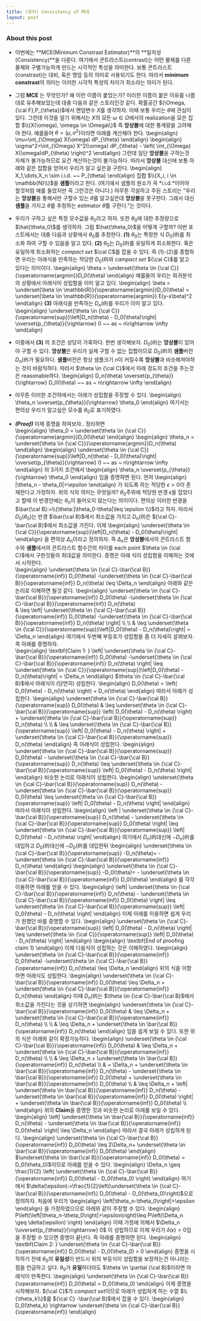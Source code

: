 ```yaml
---
title: (정리) Consistency of MCE
layout: post 
---
```


### About this post
- 이번에는 **MCE(Minimum Constrast Estimator)**의 **일치성(Consistency)**을 다룬다. 여기에서 콘트라스트(contrast)는 어떤 물체를 다른 물체와 구별가능하게 만드는 시각적인 특성을 의미한다. 보통 콘트라스트(constrast)는 대비, 혹은 명암 등의 의미로 사용되기도 한다. 따라서 **minimum constrast**의 의미는 이러한 시각적 특성의 차이가 최소라는 의미가 된다. 
- 그럼 **MCE** 는 무엇인가? 왜 이런 이름이 붙었는가? 이러한 이름이 붙은 이유를 나름대로 유추해보았는데 대충 다음과 같은 스토리인것 같다. 확률공간 $(\Omega,{\cal F},P_{\theta})$에서 랜덤변수 $X$를 생각하자. 이때 보통 우리는 $\theta$에 관심이 있다. 그런데 이것을 알기 위해서는 $X$의 모든 $\omega \in \Omega$에서의 realization을 모은 집합 $\\{X(\omega), \omega \in \Omega\\}$ 즉 **앙상블**에 대한 통계량을 고려해야 한다. 예를들어 $\theta=(\mu,\sigma^2)$이라면 아래를 계산해야 한다. 
\begin{align}
\mu=\int_{\Omega} X(\omega) dP_{\theta} 
\end{align}
\begin{align}
\sigma^2=\int_{\Omega} X^2(\omega) dP_{\theta} - \left( \int_{\Omega} X(\omega)dP_{\theta} \right)^2
\end{align}
그런데 일단 **앙상블**을 구하는것 자체가 불가능하므로 요건 계산하는것이 불가능하다. 따라서 **앙상블** 대신에 보통 아래와 같은 집합을 얻어서 우리가 알고 싶은걸 구한다. 
\begin{align}
X_1,\dots,X_n \sim i.i.d. ~~ P_{\theta}
\end{align}
집합 $\\{X_i, i \in \mathbb{N}\\}$을 **샘플**이라고 한다. (여기에서 샘플의 원소가 꼭 *i.i.d.*이어야 할것처럼 예를 들었지만 꼭 그런것은 아니다.) 아무튼 각설하고 주된 스토리는 "우리는 **앙상블**을 통해서만 구할수 있는 $\theta$를 알고싶은데 **앙상블**을 못구한다. 그래서 대신 **샘플**을 가지고 $\theta$를 추정하는 estimator $\hat{\theta}$를 구한다."는 것이다. 

- 우리가 구하고 싶은 특정 모수값을 $\theta_0$라고 하자. 또한 $\theta_0$에 대한 추정량으로 $\hat{\theta_0}$를 생각하자. 그럼 $\hat{\theta_0}$을 어떻게 구할까? 이번 포스트에서는 대충 다음과 상황에서 $\theta_0$를 추정한다. **(1)** $\theta_0$는 특정한 식 $D_0(\theta)$를 최소화 하여 구할 수 있음을 알고 있다. **(2)** $\theta_0$는 $D_0(\theta)$를 유일하게 최소화한다. 혹은 유일하게 최소화하는 *compact set* $\cal C$를 잡을 수 있다. 즉 (1)-(2)를 종합하면 우리는 아래식을 만족하는 적당한 $D_0(\theta)$와 *campact set* ${\cal C}$를 알고 있다는 의미이다. 
\begin{align}
\theta = \underset{\theta \in {\cal C}}{\operatorname{argmin}}D_0(\theta)
\end{align}
예를들어 우리는 회귀분석의 상황에서 아래식이 성립함을 이미 알고 있다. 
\begin{align}
\beta = \underset{\beta \in \mathbb{R}}{\operatorname{argmin}}D_0(\theta) =  \underset{\beta \in \mathbb{R}}{\operatorname{argmin}} E(y-x\beta)^2
\end{align}
**(3)** 아래식을 만족하는 $D_n(\theta)$를 우리가 이미 알고 있다. 
\begin{align}
\underset{\theta \in {\cal C}}{\operatorname{sup}}\left|D_n(\theta) - D_0(\theta)\right|  \overset{p_{\theta}}{\rightarrow} 0  ~~ as ~ n\rightarrow \infty
\end{align}

- 이중에서 **(3)** 의 조건은 상당히 가혹하다. 한번 생각해보자. $D_0(\theta)$는 **앙상블**이 있어야 구할 수 있다. **앙상블**은 우리가 실제 구할 수 없는 집합이므로 $D_0(\theta)$의 **샘플**버전 $D_n(\theta)$가 필요하다. **샘플**버전은 항상 샘플크기 $n$이 커질수록 **앙상블**과 비슷해져야하는 것이 바람직하다. 따라서 $\theta \in {\cal C}$에서 아래 정도의 조건을 주는것은 reasonable하다. 
\begin{align}
D_n(\theta)  \overset{p_{\theta}}{\rightarrow} D_0(\theta)  ~~ as ~ n\rightarrow \infty
\end{align}

- 아무튼 이러한 조건하에서는 아래가 성립함을 주장할 수 있다. 
\begin{align}
\theta_n \overset{p_{\theta}}{\rightarrow} \theta_0
\end{align}
여기서는 편의상 우리가 알고싶은 모수를 $\theta_0$로 표기하였다. 

- ***(Proof)*** 이제 증명을 하여보자.. 정리하면  
\begin{align}
\theta_0 = \underset{\theta \in {\cal C}}{\operatorname{argmin}}D_0(\theta)
\end{align}
\begin{align}
\theta_n = \underset{\theta \in {\cal C}}{\operatorname{argmin}}D_n(\theta)
\end{align}
\begin{align}
\underset{\theta \in {\cal C}}{\operatorname{sup}}\left|D_n(\theta) - D_0(\theta)\right|  \overset{p_{\theta}}{\rightarrow} 0  ~~ as ~ n\rightarrow \infty
\end{align}
의 3가지 조건에서 
\begin{align}
\theta_n \overset{p_{\theta}}{\rightarrow} \theta_0
\end{align}
임을 증명하면 된다. 먼저
\begin{align}
|\theta_n - \theta_0|>\epsilon 
\end{align}
가 되도록 하는 적당한 $\epsilon>0$이 존재한다고 가정하자. 위의 식의 의미는 무엇일까? $\theta_0$주위에 적당한 반경 $\epsilon$을 잡았다고 할때 이 반경안에는 $\theta_n$이 들어오지 않는다는 의미이다. 편의상 이러한 반경을 $\bar{\cal B}:=\\{\theta:|\theta_0-\theta|\leq \epsilon \\}$라고 하자. 따라서 $D_0(\theta_0)$는 반경 $\bar{\cal B}$에서 최소값을 가지고 $D_n(\theta)$은 ${\cal C}-\bar{\cal B}$에서 최소값을 가진다. 
이제
\begin{align}
\underset{\theta \in {\cal C}}{\operatorname{sup}}\left|D_n(\theta) - D_0(\theta)\right|
\end{align}
을 편의상 $\Delta_n$이라고 정의하자. 즉 $\Delta_n$은 **앙상블**에서의 콘트라스트 함수와 **샘플**에서의 콘트라스트 함수간의 차이를 each point $\theta \in {\cal C}$에서 구한것들의 최대값을 의미한다. 증명은 아래 식이 성립함을 이해하는 것에서 시작한다.  
\begin{align}
\underset{\theta \in {\cal C}-\bar{\cal B}}{\operatorname{inf}} D_0(\theta) -\underset{\theta \in {\cal C}-\bar{\cal B}}{\operatorname{inf}} D_n(\theta) \leq \Delta_n
\end{align}
아래와 같은 논리로 이해하면 될것 같다. 
\begin{align}
\underset{\theta \in {\cal C}-\bar{\cal B}}{\operatorname{inf}} D_0(\theta) -\underset{\theta \in {\cal C}-\bar{\cal B}}{\operatorname{inf}} D_n(\theta)  
& \leq \left| \underset{\theta \in {\cal C}-\bar{\cal B}}{\operatorname{inf}} D_0(\theta) -\underset{\theta \in {\cal C}-\bar{\cal B}}{\operatorname{inf}} D_n(\theta) \right| \\\\ \\\\ 
& \leq \underset{\theta \in {\cal C}}{\operatorname{sup}}\left|D_0(\theta) - D_n(\theta)\right| = \Delta_n
\end{align}
여기에서 두번째 부등호가 성립함을 좀 더 자세히 살펴보자. 즉 아래를 증명하자.  
\begin{align}
\textbf{Claim 1: } \left| \underset{\theta \in {\cal C}-\bar{\cal B}}{\operatorname{inf}} D_0(\theta) -\underset{\theta \in {\cal C}-\bar{\cal B}}{\operatorname{inf}} D_n(\theta) \right|
\leq \underset{\theta \in {\cal C}}{\operatorname{sup}}\left|D_0(\theta) - D_n(\theta)\right| = \Delta_n
\end{align}
$\theta \in {\cal C}-\bar{\cal B}$에서 아래식이 (당연히) 성립한다. 
\begin{align}
D_0(\theta) = \left( D_0(\theta) - D_n(\theta) \right) + D_n(\theta)
\end{align}
따라서 아래가 성립한다. 
\begin{align}
\underset{\theta \in {\cal C}-\bar{\cal B}}{\operatorname{sup}} D_0(\theta) 
& \leq  \underset{\theta \in {\cal C}-\bar{\cal B}}{\operatorname{sup}} \left( D_0(\theta) - D_n(\theta) \right) + \underset{\theta \in {\cal C}-\bar{\cal B}}{\operatorname{sup}}  D_n(\theta)  \\\\ \\\\
& \leq \underset{\theta \in {\cal C}-\bar{\cal B}}{\operatorname{sup}} \left| D_0(\theta) - D_n(\theta) \right| + \underset{\theta \in {\cal C}-\bar{\cal B}}{\operatorname{sup}}  D_n(\theta) 
\end{align}
즉 아래식이 성립한다. 
\begin{align}
\underset{\theta \in {\cal C}-\bar{\cal B}}{\operatorname{sup}} D_0(\theta)  - \underset{\theta \in {\cal C}-\bar{\cal B}}{\operatorname{sup}}  D_n(\theta) 
\leq \underset{\theta \in {\cal C}-\bar{\cal B}}{\operatorname{sup}} \left| D_0(\theta) - D_n(\theta) \right| 
\end{align}
비슷한 논리로 아래식이 성립한다. 
\begin{align}
\underset{\theta \in {\cal C}-\bar{\cal B}}{\operatorname{sup}} D_n(\theta)  - \underset{\theta \in {\cal C}-\bar{\cal B}}{\operatorname{sup}}  D_0(\theta) 
\leq \underset{\theta \in {\cal C}-\bar{\cal B}}{\operatorname{sup}} \left| D_0(\theta) - D_n(\theta) \right| 
\end{align}
따라서 아래식이 성립한다. 
\begin{align}
\left | \underset{\theta \in {\cal C}-\bar{\cal B}}{\operatorname{sup}} D_n(\theta)  - \underset{\theta \in {\cal C}-\bar{\cal B}}{\operatorname{sup}}  D_0(\theta) \right| 
\leq \underset{\theta \in {\cal C}-\bar{\cal B}}{\operatorname{sup}} \left| D_0(\theta) - D_n(\theta) \right| 
\end{align}
여기에서 $D_n(\theta)$대신에 $-D_n(\theta)$를 대입하고 $D_0(\theta)$대신에 $-D_0(\theta)$를 대입한뒤 
\begin{align}
\underset{\theta \in {\cal C}-\bar{\cal B}}{\operatorname{sup}} -D_n(\theta)= - \underset{\theta \in {\cal C}-\bar{\cal B}}{\operatorname{inf}} D_n(\theta)
\end{align}
\begin{align}
\underset{\theta \in {\cal C}-\bar{\cal B}}{\operatorname{sup}} -D_0(\theta)= - \underset{\theta \in {\cal C}-\bar{\cal B}}{\operatorname{inf}} D_0(\theta)
\end{align}
를 각각 이용하면 아래를 얻을 수 있다. 
\begin{align}
\left| \underset{\theta \in {\cal C}-\bar{\cal B}}{\operatorname{inf}} D_n(\theta)  - \underset{\theta \in {\cal C}-\bar{\cal B}}{\operatorname{inf}}  D_0(\theta) \right| 
\leq \underset{\theta \in {\cal C}-\bar{\cal B}}{\operatorname{sup}} \left| D_0(\theta) - D_n(\theta) \right| 
\end{align}
이제 아래를 이용하면 쉽게 우리가 원했던 바를 증명할 수 있다. 
\begin{align}
\underset{\theta \in {\cal C}-\bar{\cal B}}{\operatorname{sup}} \left| D_0(\theta) - D_n(\theta) \right| \leq \underset{\theta \in {\cal C}}{\operatorname{sup}} \left| D_0(\theta) - D_n(\theta) \right| 
\end{align}
\begin{align}
\textbf{End of proofing claim 1}
\end{align}
이제 다음식이 성립하는 것은 이해하였다. 
\begin{align}
\underset{\theta \in {\cal C}-\bar{\cal B}}{\operatorname{inf}} D_0(\theta) -\underset{\theta \in {\cal C}-\bar{\cal B}}{\operatorname{inf}} D_n(\theta) \leq \Delta_n
\end{align}
위의 식을 이항하면 아래식도 성립한다. 
\begin{align}
\underset{\theta \in {\cal C}-\bar{\cal B}}{\operatorname{inf}} D_0(\theta) \leq \Delta_n + \underset{\theta \in {\cal C}-\bar{\cal B}}{\operatorname{inf}} D_n(\theta)
\end{align}
이때 $D_n(\theta)$는 $\theta \in {\cal C}-\bar{\cal B}$에서 최소값을 가진다는 것을 상기하면 
\begin{align}
\underset{\theta \in {\cal C}-\bar{\cal B}}{\operatorname{inf}} D_0(\theta) & \leq \Delta_n + \underset{\theta \in {\cal C}-\bar{\cal B}}{\operatorname{inf}} D_n(\theta) \\\\ \\\\
& \leq \Delta_n + \underset{\theta \in \bar{\cal B}}{\operatorname{inf}} D_n(\theta) 
\end{align}
임을 쉽게 보일 수 있다. 또한 위의 식은 아래와 같이 확장가능하다. 
\begin{align}
\underset{\theta \in {\cal C}-\bar{\cal B}}{\operatorname{inf}} D_0(\theta) & \leq \Delta_n + \underset{\theta \in {\cal C}-\bar{\cal B}}{\operatorname{inf}} D_n(\theta) \\\\ \\\\
& \leq \Delta_n + \underset{\theta \in \bar{\cal B}}{\operatorname{inf}} D_n(\theta) \\\\ 
& = \Delta_n + \underset{\theta \in \bar{\cal B}}{\operatorname{inf}} D_n(\theta) -  \underset{\theta \in \bar{\cal B}}{\operatorname{inf}} D_0(\theta) + \underset{\theta \in \bar{\cal B}}{\operatorname{inf}} D_0(\theta) \\\\ 
& \leq \Delta_n + \left| \underset{\theta \in \bar{\cal B}}{\operatorname{inf}} D_n(\theta) -  \underset{\theta \in \bar{\cal B}}{\operatorname{inf}} D_0(\theta) \right| + \underset{\theta \in \bar{\cal B}}{\operatorname{inf}} D_0(\theta) \\\\ 
\end{align}
위의 **Claim**을 증명한 것과 비슷한 논리로 아래를 보일 수 있다. 
\begin{align}
\left| \underset{\theta \in \bar{\cal B}}{\operatorname{inf}} D_n(\theta) -  \underset{\theta \in \bar{\cal B}}{\operatorname{inf}} D_0(\theta) \right| \leq \Delta_n
\end{align}
따라서 결국 아래가 성립하게 된다. 
\begin{align}
\underset{\theta \in {\cal C}-\bar{\cal B}}{\operatorname{inf}} D_0(\theta) \leq 2\Delta_n+ \underset{\theta \in \bar{\cal B}}{\operatorname{inf}} D_0(\theta) 
\end{align}
$\underset{\theta \in \bar{\cal B}}{\operatorname{inf}} D_0(\theta) = D_0(\theta_0)$이므로 아래를 얻을 수 있다. 
\begin{align}
\Delta_n \geq \frac{1}{2} \left( \underset{\theta \in {\cal C}-\bar{\cal B}}{\operatorname{inf}} D_0(\theta) - D_0(\theta_0) \right)
\end{align}
여기에서 $\delta(\epsilon):=\frac{1}{2}\left(\underset{\theta \in {\cal C}-\bar{\cal B}}{\operatorname{inf}} D_0(\theta) - D_0(\theta_0)\right)$으로 정의하자. 처음에 우리가 
\begin{align}
\left|\theta_n-\theta_0\right|>\epsilon
\end{align}
을 가정하였으므로 아래와 같이 주장할 수 있다. 
\begin{align}
P\left(\left|\theta_n-\theta_0\right|>\epsilon\right)\leq P\left(\Delta_n \geq \delta(\epsilon) \right)
\end{align}
이때 가정에 의해서 $\Delta_n \\overset{p_{\theta}}{\rightarrow} 0$ 이 성립하므로 이제 우리가 $\delta(\epsilon)>0$임을 주장할 수 있으면 증명이 끝난다. 즉 아래를 증명하면 된다. 
\begin{align}
\textbf{Claim 2: } \underset{\theta \in {\cal C}-\bar{\cal B}}{\operatorname{inf}} D_0(\theta) - D_0(\theta_0) > 0 
\end{align}
증명을 시작하기 전에 $\theta_0$의 **유일성**이 반드시 위의 부등식이 성립함을 보장하는건 아니라는 점을 언급하고 싶다. $\theta_0$가 **유일**하더라도 $\theta \in \partial {\cal B}$이라면 아래식이 만족한다. 
\begin{align}
\underset{\theta \in {\cal C}-\bar{\cal B}}{\operatorname{inf}} D_0(\theta) = D_0(\theta_0)
\end{align}
이제 증명을 시작해보자. ${\cal C}$가 *compact set*이므로 아래가 성립하게 하는 수열 $\\{\theta_k\\}$를 ${\cal C} -\bar{\cal B}$에서 잡을 수 있다. 
\begin{align}
D_0(\theta_k) \rightarrow \underset{\theta \in {\cal C}-\bar{\cal B}}{\operatorname{inf}}
\end{align}
